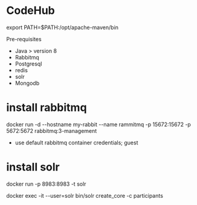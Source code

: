 # CodeHub

export PATH=$PATH:/opt/apache-maven/bin

Pre-requisites
- Java > version 8
- Rabbitmq
- Postgresql
- redis
- solr
- Mongodb


# install rabbitmq
docker run -d --hostname my-rabbit --name rammitmq -p 15672:15672 -p 5672:5672 rabbitmq:3-management
- use default rabbitmq container credentials; guest

# install solr
docker run -p 8983:8983 -t solr

docker exec -it --user=solr <container-id> bin/solr create_core -c participants

